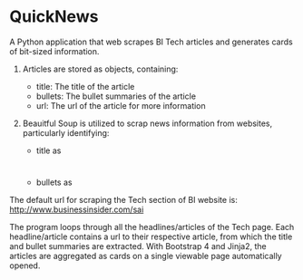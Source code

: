 # QuickNews

A Python application that web scrapes BI Tech articles and generates cards of bit-sized information.

1. Articles are stored as objects, containing:
    - title: The title of the article
    - bullets: The bullet summaries of the article
    - url: The url of the article for more information

2. Beauitful Soup is utilized to scrap news information from websites, particularly identifying:
    - title as <h1 class="post-headline">
    - bullets as <ul class="summary-list">

The default url for scraping the Tech section of BI website is: http://www.businessinsider.com/sai

The program loops through all the headlines/articles of the Tech page. Each headline/article contains a url to their respective article, from which the title and bullet summaries are extracted. With Bootstrap 4 and Jinja2, the articles are aggregated as cards on a single viewable page automatically opened.